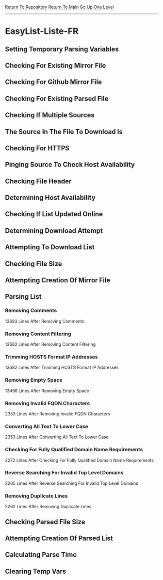 [Return To Repository](https://github.com/deathbybandaid/piholeparser/)
[Return To Main](https://github.com/deathbybandaid/piholeparser/blob/master/RecentRunLogs/Mainlog.md)
[Go Up One Level](https://github.com/deathbybandaid/piholeparser/blob/master/RecentRunLogs/TopLevelScripts/30-Processing-External-Blacklists.md)
____________________________________
# EasyList-Liste-FR
## Setting Temporary Parsing Variables
## Checking For Existing Mirror File
## Checking For Github Mirror File
## Checking For Existing Parsed File
## Checking If Multiple Sources
## The Source In The File To Download Is
## Checking For HTTPS
## Pinging Source To Check Host Availability
## Checking File Header
## Determining Host Availability
## Checking If List Updated Online
## Determining Download Attempt
## Attempting To Download List
## Checking File Size
## Attempting Creation Of Mirror File
## Parsing List
### Removing Comments
13683 Lines After Removing Comments
### Removing Content Filtering
13682 Lines After Removing Content Filtering
### Trimming HOSTS Format IP Addresses
13682 Lines After Trimming HOSTS Format IP Addresses
### Removing Empty Space
13496 Lines After Removing Empty Space
### Removing Invalid FQDN Characters
2353 Lines After Removing Invalid FQDN Characters
### Converting All Text To Lower Case
2353 Lines After Converting All Text To Lower Case
### Checking For Fully Qualified Domain Name Requirements
2272 Lines After Checking For Fully Qualified Domain Name Requirements
### Reverse Searching For Invalid Top Level Domains
2265 Lines After Reverse Searching For Invalid Top Level Domains
### Removing Duplicate Lines
2262 Lines After Removing Duplicate Lines
## Checking Parsed File Size
## Attempting Creation Of Parsed List
## Calculating Parse Time
## Clearing Temp Vars
